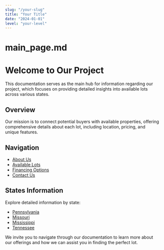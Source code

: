 ```yaml
---
slug: "/your-slug"
title: "Your Title"
date: "2024-01-01"
level: "your-level"
---
```


# main_page.md

# Welcome to Our Project

This documentation serves as the main hub for information regarding our project, which focuses on providing detailed insights into available lots across various states. 

## Overview

Our mission is to connect potential buyers with available properties, offering comprehensive details about each lot, including location, pricing, and unique features. 

## Navigation

- [About Us](Subpages/about_us.md)
- [Available Lots](Subpages/lots_available.md)
- [Financing Options](Subpages/financing.md)
- [Contact Us](Subpages/contacts.md)

## States Information

Explore detailed information by state:

- [Pennsylvania](Subpages/states/pennsylvania/pennsylvania.md)
- [Missouri](Subpages/states/missouri/missouri.md)
- [Mississippi](Subpages/states/mississippi/mississippi.md)
- [Tennessee](Subpages/states/tennessee/tennessee.md)

We invite you to navigate through our documentation to learn more about our offerings and how we can assist you in finding the perfect lot.